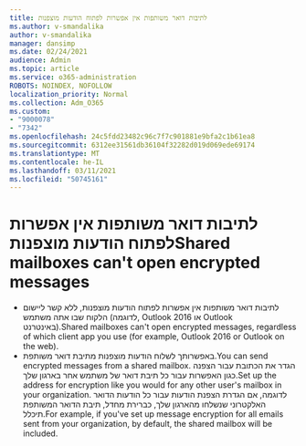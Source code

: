 ```yaml
---
title: לתיבות דואר משותפות אין אפשרות לפתוח הודעות מוצפנות
ms.author: v-smandalika
author: v-smandalika
manager: dansimp
ms.date: 02/24/2021
audience: Admin
ms.topic: article
ms.service: o365-administration
ROBOTS: NOINDEX, NOFOLLOW
localization_priority: Normal
ms.collection: Adm_O365
ms.custom:
- "9000078"
- "7342"
ms.openlocfilehash: 24c5fdd23482c96c7f7c901881e9bfa2c1b61ea8
ms.sourcegitcommit: 6312ee31561db36104f32282d019d069ede69174
ms.translationtype: MT
ms.contentlocale: he-IL
ms.lasthandoff: 03/11/2021
ms.locfileid: "50745161"
---
```

# <a name="shared-mailboxes-cant-open-encrypted-messages"></a><span data-ttu-id="81224-102">לתיבות דואר משותפות אין אפשרות לפתוח הודעות מוצפנות</span><span class="sxs-lookup"><span data-stu-id="81224-102">Shared mailboxes can't open encrypted messages</span></span>

- <span data-ttu-id="81224-103">לתיבות דואר משותפות אין אפשרות לפתוח הודעות מוצפנות, ללא קשר ליישום הלקוח שבו אתה משתמש (לדוגמה, Outlook 2016 או Outlook באינטרנט).</span><span class="sxs-lookup"><span data-stu-id="81224-103">Shared mailboxes can't open encrypted messages, regardless of which client app you use (for example, Outlook 2016 or Outlook on the web).</span></span>
- <span data-ttu-id="81224-104">באפשרותך לשלוח הודעות מוצפנות מתיבת דואר משותפת.</span><span class="sxs-lookup"><span data-stu-id="81224-104">You can send encrypted messages from a shared mailbox.</span></span> <span data-ttu-id="81224-105">הגדר את הכתובת עבור הצפנה כגון האפשרות עבור כל תיבת דואר של משתמש אחר בארגון שלך.</span><span class="sxs-lookup"><span data-stu-id="81224-105">Set up the address for encryption like you would for any other user's mailbox in your organization.</span></span> <span data-ttu-id="81224-106">לדוגמה, אם הגדרת הצפנת הודעות עבור כל הודעות הדואר האלקטרוני שנשלחו מהארגון שלך, כברירת מחדל, תיבת הדואר המשותפת תיכלל.</span><span class="sxs-lookup"><span data-stu-id="81224-106">For example, if you've set up message encryption for all emails sent from your organization, by default, the shared mailbox will be included.</span></span>
